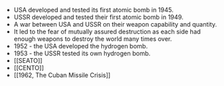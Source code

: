 - USA developed and tested its first atomic bomb in 1945.
- USSR developed and tested their first atomic bomb in 1949.
- A war between USA and USSR on their weapon capability and quantity.
- It led to the fear of mutually assured destruction as each side had enough weapons to destroy the world many times over.
- 1952 - the USA developed the hydrogen bomb.
- 1953 - the USSR tested its own hydrogen bomb.
- [[SEATO]]
- [[CENTO]]
- [[1962, The Cuban Missile Crisis]]